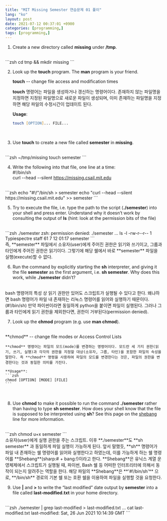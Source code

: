 ```yaml
---
title: "MIT Missing Semester 연습문제 01 풀이"
lang: "ko"
layout: post
date: 2021-07-12 00:37:01 +0900
categories: [programming,]
tags: [programming,]
---
```

1. Create a new directory called **missing** under **/tmp**.
<br />
```zsh
cd tmp && mkdir missing
```
<br />

2. Look up the **touch** program. The **man** program is your friend.


    **touch** -- change file access and modification times    

    **touch** 명령어는 파일을 생성하거나 갱신하는 명령어이다. 존재하지 않는 파일명을 지정하면 지정된 파일명으로 새로운 파일이 생성되며, 이미 존재하는 파일명을 지정하면 해당 파일의 수정시간이 업데이트 된다.    

    **Usage**:
    ```zsh
    touch [OPTION]... FILE...
    ```
<br />

3. Use **touch** to create a new file called **semester** in **missing**.
<br />
```zsh
~/tmp/missing
touch semester
```
<br />

4. Write the following into that file, one line at a time:    
    #!/bin/sh    
    curl --head --silent https://missing.csail.mit.edu
<br />
```zsh
echo "#\!"/bin/sh > semester
echo "curl --head --silent https://missing.csail.mit.edu" >> semester
```
<br />

5. Try to execute the file, i.e. type the path to the script (**./semester**) into your shell and press enter. Understand why it doesn’t work by consulting the output of **ls** (hint: look at the permission bits of the file)
<br />
```zsh
./semester
zsh: permission denied: ./semester
...
ls -l
-rw-r--r--  1 Typiespectre  staff  61  7 12 01:17 semester
```
<br />
    즉, **semester** 파일에서 소유자(user)에게 주어진 권한은 읽기와 쓰기이고, 그룹과 타인에게 주어진 권한은 읽기이다. 그렇기에 해당 쉘에서 바로 **semester** 파일을 실행(execute)할 수 없다.
<br />

6. Run the command by explicitly starting the **sh** interpreter, and giving it the file **semester** as the first argument, i.e. **sh semester**. Why does this work, while **./semester** didn’t?
<br />
    bash 명령어의 특성 상 읽기 권한만 있어도 스크립트가 실행될 수 있다고 한다. 왜냐하면 bash 명령어가 파일 내 존재하는 리눅스 명령어를 읽어와 실행하기 때문이다.(#!/bin/sh) 만약 파이썬이라면 동일하게 python을 붙이면 파일이 실행된다. 그러나 그룹과 타인에게 읽기 권한을 제외한다면, 권한이 거부된다(permission denied).
<br />

7. Look up the **chmod** program (e.g. use **man chmod**).
<br />
    **chmod** -- change file modes or Access Control Lists

    **chmod** 명령어는 파일의 모드(mode)를 변경하는 명령어이다. 모드란 세 가지 권한(읽기, 쓰기, 실행)과 각각의 권한을 지정할 대상(소유자, 그룹, 타인)을 포함한 파일의 속성을 말한다. 즉 **chmod** 명령을 사용하여 파일의 모드를 변경한다는 것은, 파일의 권한을 변경한다는 것과 동일한 의미를 가진다.

    **Usage**:
    ```zsh
    chmod [OPTION] [MODE] [FILE]
    ```
<br />

8. Use **chmod** to make it possible to run the command **./semester** rather than having to type **sh semester**. How does your shell know that the file is supposed to be interpreted using **sh**? See this page on the [shebang](https://en.wikipedia.org/wiki/Shebang_(Unix)) line for more information.    
<br />
```zsh
chmod u+x semester
```
<br />
    소유자(user)에게 실행 권한을 주는 스크립트. 이후 **./semester**도 **sh semester** 과 동일하게 파일 실행이 가능하게 된다. 앞서 말했듯, **sh** 명령어가 파일 내 존재하는 쉘 명령어를 읽어와 실행한다고 하였는데, 이를 가능하게 하는 쉘 명령어를 **Shebang**(sharp:# + bang:!)이라고 한다. **Shebang**은 유닉스 계열 운영체제에서 스크립트가 실행될 때, 파이썬, Bash 쉘 등 어떠한 인터프리터에 의해서 동작이 되는지 알려주는 역할을 한다. 해당 파일의 **Shebang**은 **'#!/bin/sh'** 으로, **/bin/sh** 경로의 기본 쉘 또는 호환 쉘을 이용하여 파일을 실행할 것을 요청한다.
<br />

9. Use **|** and **>** to write the “last modified” date output by **semester** into a file called **last-modified.txt** in your home directory.    
<br />
```zsh
./semester | grep last-modified > last-modified.txt
...
cat last-modified.txt
last-modified: Sat, 26 Jun 2021 10:14:39 GMT
```
